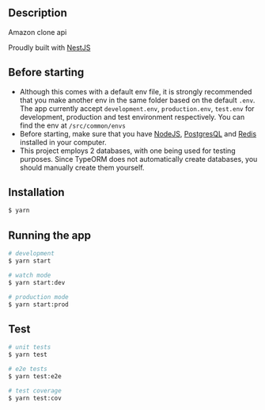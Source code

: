 ## Description

Amazon clone api

Proudly built with [NestJS](https://github.com/nestjs/nest)

## Before starting

- Although this comes with a default env file, it is strongly recommended that you make another env in the same folder based on the default `.env`. The app currently accept `development.env`, `production.env`, `test.env` for development, production and test environment respectively. You can find the env at `/src/common/envs`
- Before starting, make sure that you have [NodeJS](https://nodejs.org/en), [PostgresQL](https://www.postgresql.org) and [Redis](https://redis.io) installed in your computer.
- This project employs 2 databases, with one being used for testing purposes. Since TypeORM does not automatically create databases, you should manually create them yourself.

## Installation

```bash
$ yarn
```

## Running the app

```bash
# development
$ yarn start

# watch mode
$ yarn start:dev

# production mode
$ yarn start:prod
```

## Test

```bash
# unit tests
$ yarn test

# e2e tests
$ yarn test:e2e

# test coverage
$ yarn test:cov
```
